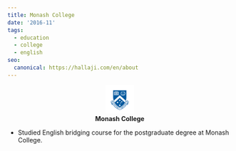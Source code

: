 ```yaml
---
title: Monash College
date: '2016-11'
tags:
  - education
  - college
  - english
seo:
  canonical: https://hallaji.com/en/about
---
```

<p align='center'>
  <img src='/assets/stories/monash.png' height='64' /><br />
  <b>Monash College</b>
</p>

* Studied English bridging course for the postgraduate degree at Monash College.
